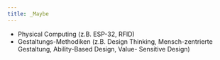 ```yaml
---
title: _Maybe
---
```

- Physical Computing (z.B. ESP-32, RFID)
- Gestaltungs-Methodiken (z.B. Design Thinking, Mensch-zentrierte Gestaltung, Ability-Based Design, Value- Sensitive Design)
